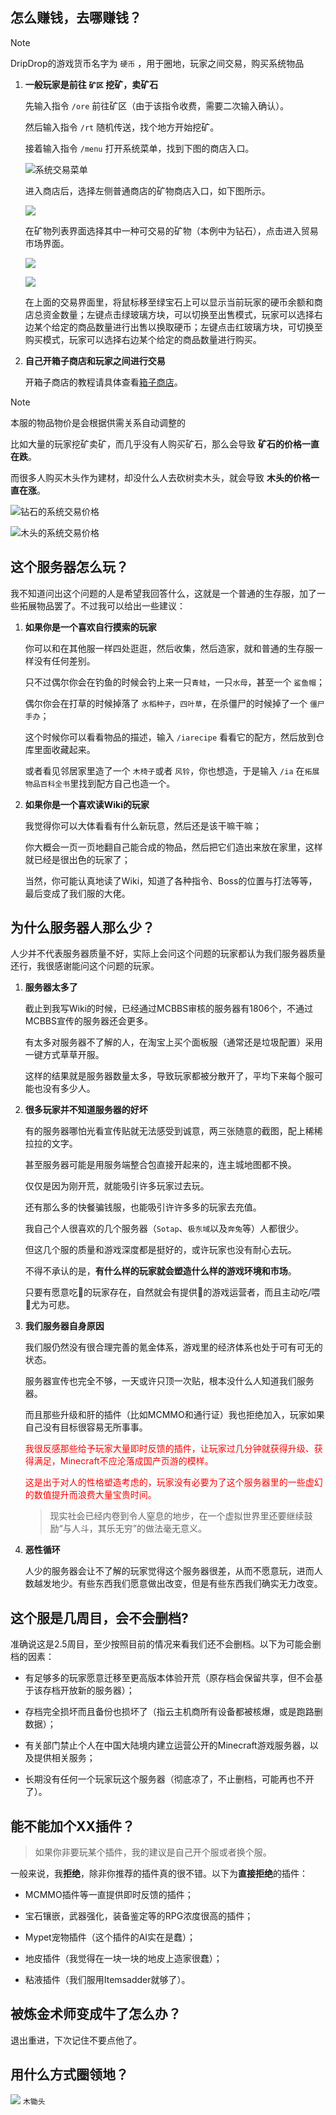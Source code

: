 ## 怎么赚钱，去哪赚钱？

> [!note]
> DripDrop的游戏货币名字为 `硬币` ，用于圈地，玩家之间交易，购买系统物品

1. **一般玩家是前往 `矿区` 挖矿，卖矿石**

    先输入指令 `/ore` 前往矿区（由于该指令收费，需要二次输入确认）。

    然后输入指令 `/rt` 随机传送，找个地方开始挖矿。

    接着输入指令 `/menu` 打开系统菜单，找到下图的商店入口。

    ![系统交易菜单](pics/deal.png)

    进入商店后，选择左侧普通商店的矿物商店入口，如下图所示。

    ![](pics/deal2.png)

    在矿物列表界面选择其中一种可交易的矿物（本例中为钻石），点击进入贸易市场界面。

    ![](pics/deal3.png)

    ![](pics/deal4.png)

    在上面的交易界面里，将鼠标移至绿宝石上可以显示当前玩家的硬币余额和商店总资金数量；左键点击绿玻璃方块，可以切换至出售模式，玩家可以选择右边某个给定的商品数量进行出售以换取硬币；左键点击红玻璃方块，可切换至购买模式，玩家可以选择右边某个给定的商品数量进行购买。

2. **自己开箱子商店和玩家之间进行交易**

    开箱子商店的教程请具体查看[箱子商店](quickshop.md)。

> [!note]
>本服的物品物价是会根据供需关系自动调整的

比如大量的玩家挖矿卖矿，而几乎没有人购买矿石，那么会导致 **矿石的价格一直在跌**。

而很多人购买木头作为建材，却没什么人去砍树卖木头，就会导致 **木头的价格一直在涨**。

![钻石的系统交易价格](pics/diamond.png)
    
![木头的系统交易价格](pics/oak_log.png)

## 这个服务器怎么玩？

我不知道问出这个问题的人是希望我回答什么，这就是一个普通的生存服，加了一些拓展物品罢了。不过我可以给出一些建议：

1. **如果你是一个喜欢自行摸索的玩家**

    你可以和在其他服一样四处逛逛，然后收集，然后造家，就和普通的生存服一样没有任何差别。
    
    只不过偶尔你会在钓鱼的时候会钓上来一只`青蛙`，一只`水母`，甚至一个 `鲨鱼帽`；

    偶尔你会在打草的时候掉落了 `水稻种子`，`四叶草`，在杀僵尸的时候掉了一个 `僵尸手办`；

    这个时候你可以看看物品的描述，输入 `/iarecipe` 看看它的配方，然后放到仓库里面收藏起来。

    或者看见邻居家里造了一个 `木椅子`或者 `风铃`，你也想造，于是输入 `/ia` 在`拓展物品百科全书`里找到配方自己也造一个。

2. **如果你是一个喜欢读Wiki的玩家**

    我觉得你可以大体看看有什么新玩意，然后还是该干嘛干嘛；

    你大概会一页一页地翻自己能合成的物品，然后把它们造出来放在家里，这样就已经是很出色的玩家了；
    
    当然，你可能认真地读了Wiki，知道了各种指令、Boss的位置与打法等等，最后变成了我们服的大佬。

## 为什么服务器人那么少？

人少并不代表服务器质量不好，实际上会问这个问题的玩家都认为我们服务器质量还行，我很感谢能问这个问题的玩家。

1. **服务器太多了**

    截止到我写Wiki的时候，已经通过MCBBS审核的服务器有1806个，不通过MCBBS宣传的服务器还会更多。

    有太多对服务器不了解的人，在淘宝上买个面板服（通常还是垃圾配置）采用一键方式草草开服。

    这样的结果就是服务器数量太多，导致玩家都被分散开了，平均下来每个服可能也没有多少人。

2. **很多玩家并不知道服务器的好坏**

    有的服务器哪怕光看宣传贴就无法感受到诚意，两三张随意的截图，配上稀稀拉拉的文字。

    甚至服务器可能是用服务端整合包直接开起来的，连主城地图都不换。

    仅仅是因为刚开荒，就能吸引许多玩家过去玩。

    还有那么多的快餐骗钱服，也能吸引许许多多的玩家去充值。

    我自己个人很喜欢的几个服务器（`Sotap`、`极东域`以及`奔兔`等）人都很少。

    但这几个服的质量和游戏深度都是挺好的，或许玩家也没有耐心去玩。
    
    不得不承认的是，**有什么样的玩家就会塑造什么样的游戏环境和市场**。
    
    只要有愿意吃💩的玩家存在，自然就会有提供💩的游戏运营者，而且主动吃/喂💩尤为可悲。

3. **我们服务器自身原因**

    我们服仍然没有很合理完善的氪金体系，游戏里的经济体系也处于可有可无的状态。

    服务器宣传也完全不够，一天或许只顶一次贴，根本没什么人知道我们服务器。

    而且那些升级和肝的插件（比如MCMMO和通行证）我也拒绝加入，玩家如果自己没有目标很容易无所事事。

    <font color=red>我很反感那些给予玩家大量即时反馈的插件，让玩家过几分钟就获得升级、获得满足，Minecraft不应沦落成国产页游的模样。</font>

    <font color=red>这是出于对人的性格塑造考虑的，玩家没有必要为了这个服务器里的一些虚幻的数值提升而浪费大量宝贵时间。</font>

    > 现实社会已经内卷到令人窒息的地步，在一个虚拟世界里还要继续鼓励“与人斗，其乐无穷”的做法毫无意义。

4. **恶性循环**

    人少的服务器会让不了解的玩家觉得这个服务器很差，从而不愿意玩，进而人数越发地少。有些东西我们愿意做出改变，但是有些东西我们确实无力改变。

## 这个服是几周目，会不会删档?

准确说这是2.5周目，至少按照目前的情况来看我们还不会删档。以下为可能会删档的因素：

+  有足够多的玩家愿意迁移至更高版本体验开荒（原存档会保留共享，但不会基于该存档开放新的服务器）；

+  存档完全损坏而且备份也损坏了（指云主机商所有设备都被核爆，或是跑路删数据）；

+  有关部门禁止个人在中国大陆境内建立运营公开的Minecraft游戏服务器，以及提供相关服务；

+  长期没有任何一个玩家玩这个服务器（彻底凉了，不止删档，可能再也不开了）。

## 能不能加个XX插件？

> 如果你非要玩某个插件，我的建议是自己开个服或者换个服。

一般来说，我**拒绝**，除非你推荐的插件真的很不错。以下为**直接拒绝**的插件：

+   MCMMO插件等一直提供即时反馈的插件；

+   宝石镶嵌，武器强化，装备鉴定等的RPG浓度很高的插件；

+   Mypet宠物插件（这个插件的AI实在是蠢）；

+   地皮插件（我觉得在一块一块的地皮上造家很蠢）；

+   粘液插件（我们服用Itemsadder就够了）。

## 被炼金术师变成牛了怎么办？

退出重进，下次记住不要点他了。

## 用什么方式圈领地？

<img src="pics/wooden_hoe.png" class="icon"/> `木锄头`